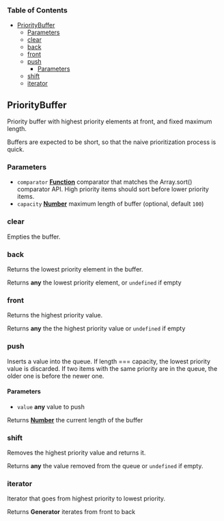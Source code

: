 <!-- Generated by documentation.js. Update this documentation by updating the source code. -->

### Table of Contents

*   [PriorityBuffer][1]
    *   [Parameters][2]
    *   [clear][3]
    *   [back][4]
    *   [front][5]
    *   [push][6]
        *   [Parameters][7]
    *   [shift][8]
    *   [iterator][9]

## PriorityBuffer

Priority buffer with highest priority elements at front, and fixed maximum length.

Buffers are expected to be short, so that the naive prioritization process is quick.

### Parameters

*   `comparator` **[Function][10]** comparator that matches the Array.sort() comparator API. High
    priority items should sort before lower priority items.
*   `capacity` **[Number][11]** maximum length of buffer (optional, default `100`)

### clear

Empties the buffer.

### back

Returns the lowest priority element in the buffer.

Returns **any** the lowest priority element, or `undefined` if empty

### front

Returns the highest priority value.

Returns **any** the the highest priority value or `undefined` if empty

### push

Inserts a value into the queue. If length === capacity,
the lowest priority value is discarded. If two items with
the same priority are in the queue, the older one is before
the newer one.

#### Parameters

*   `value` **any** value to push

Returns **[Number][11]** the current length of the buffer

### shift

Removes the highest priority value and returns it.

Returns **any** the value removed from the queue
or `undefined` if empty.

### iterator

Iterator that goes from highest priority to lowest priority.

Returns **Generator** iterates from front to back

[1]: #prioritybuffer

[2]: #parameters

[3]: #clear

[4]: #back

[5]: #front

[6]: #push

[7]: #parameters-1

[8]: #shift

[9]: #iterator

[10]: https://developer.mozilla.org/docs/Web/JavaScript/Reference/Statements/function

[11]: https://developer.mozilla.org/docs/Web/JavaScript/Reference/Global_Objects/Number
